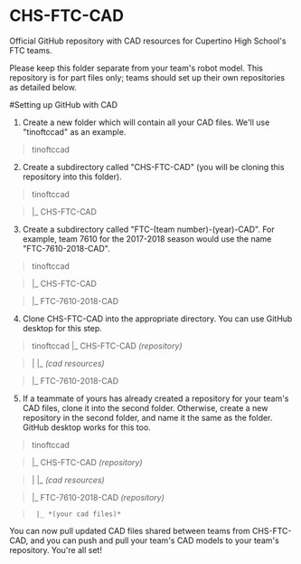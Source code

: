 # CHS-FTC-CAD

Official GitHub repository with CAD resources for Cupertino High School's FTC teams.

Please keep this folder separate from your team's robot model. This repository is for part files only; teams should set up their own repositories as detailed below.

#Setting up GitHub with CAD

1. Create a new folder which will contain all your CAD files. We'll use "tinoftccad" as an example.

> tinoftccad

2. Create a subdirectory called "CHS-FTC-CAD" (you will be cloning this repository into this folder).

> tinoftccad

>  |_ CHS-FTC-CAD

3. Create a subdirectory called "FTC-(team number)-(year)-CAD". For example, team 7610 for the 2017-2018 season would use the name "FTC-7610-2018-CAD".

> tinoftccad

>  |_ CHS-FTC-CAD

>  |_ FTC-7610-2018-CAD

4. Clone CHS-FTC-CAD into the appropriate directory. You can use GitHub desktop for this step.

> tinoftccad
>  |_ CHS-FTC-CAD *(repository)*

>  |   |_ *(cad resources)*

>  |_ FTC-7610-2018-CAD

5. If a teammate of yours has already created a repository for your team's CAD files, clone it into the second folder. Otherwise, create a new repository in the second folder, and name it the same as the folder. GitHub desktop works for this too.

> tinoftccad

>  |_ CHS-FTC-CAD *(repository)*

>  |   |_ *(cad resources)*

>  |_ FTC-7610-2018-CAD *(repository)*

>      |_ *(your cad files)*

You can now pull updated CAD files shared between teams from CHS-FTC-CAD, and you can push and pull your team's CAD models to your team's repository. You're all set!